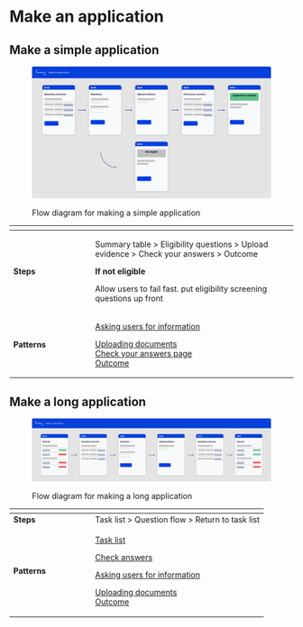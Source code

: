 # Make an application

## Make a simple application

<figure><img src="../../../.gitbook/assets/Make an application.png" alt=""><figcaption><p>Flow diagram for making a simple application</p></figcaption></figure>

<table data-header-hidden><thead><tr><th width="131"></th><th></th></tr></thead><tbody><tr><td><strong>Steps</strong></td><td><p>Summary table > Eligibility questions > Upload evidence > Check your answers > Outcome</p><p></p><p><strong>If not eligible</strong></p><p>Allow users to fail fast. put eligibility screening questions up front</p></td></tr><tr><td><strong>Patterns</strong></td><td><p><a href="../design-patterns/asking-users-for-information.md">Asking users for information</a></p><p><a href="../design-patterns/uploading-documents.md">Uploading documents</a><br><a href="../design-patterns/check-answers.md">Check your answers page<br></a><a href="../design-patterns/outcome.md">Outcome</a></p></td></tr></tbody></table>

## Make a long application

<figure><img src="../../../.gitbook/assets/Make a long application.png" alt=""><figcaption><p>Flow diagram for making a long application</p></figcaption></figure>

<table data-header-hidden><thead><tr><th width="131"></th><th></th></tr></thead><tbody><tr><td><strong>Steps</strong></td><td>Task list > Question flow > Return to task list</td></tr><tr><td><strong>Patterns</strong></td><td><p><a href="../design-patterns/task-list.md">Task list</a></p><p><a href="../design-patterns/check-answers.md">Check answers</a></p><p><a href="../design-patterns/asking-users-for-information.md">Asking users for information</a></p><p><a href="../design-patterns/uploading-documents.md">Uploading documents</a><br><a href="../design-patterns/outcome.md">Outcome</a></p></td></tr></tbody></table>
